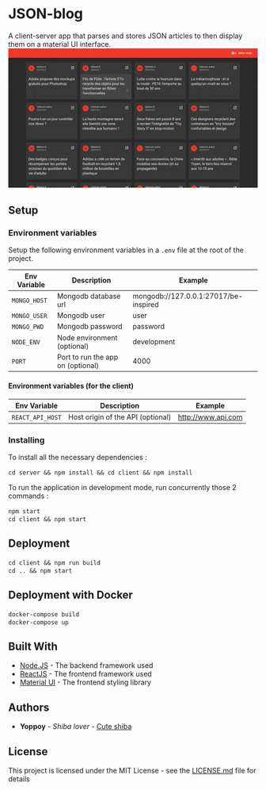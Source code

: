# JSON-blog
A client-server app that parses and stores JSON articles to then display them on a material UI interface.
![](./demo/demo.gif)

## Setup

### Environment variables
Setup the following environment variables in a `.env` file at the root of the project.

| Env Variable | Description | Example |
|--------------|-------------|---------|
| `MONGO_HOST` | Mongodb database url | mongodb://127.0.0.1:27017/be-inspired |
| `MONGO_USER` | Mongodb user | user |
| `MONGO_PWD`  | Mongodb password | password |
| `NODE_ENV`   | Node environment (optional) | development |
| `PORT`       | Port to run the app on (optional) | 4000 |

#### Environment variables (for the client)
| Env Variable | Description | Example |
|--------------|-------------|---------|
| `REACT_API_HOST` | Host origin of the API (optional) | http://www.api.com |

### Installing
To install all the necessary dependencies :
```
cd server && npm install && cd client && npm install
```
To run the application in development mode, run concurrently those 2 commands :
```
npm start
cd client && npm start
```

## Deployment
```
cd client && npm run build
cd .. && npm start
```
## Deployment with Docker
```
docker-compose build
docker-compose up
```

## Built With

* [Node.JS](https://nodejs.org) - The backend framework used
* [ReactJS](https://reactjs.org) - The frontend framework used
* [Material UI](https://material-ui.com/) - The frontend styling library

## Authors

* **Yoppoy** - *Shiba lover* - [Cute shiba](https://www.instagram.com/marutaro/)

## License

This project is licensed under the MIT License - see the [LICENSE.md](LICENSE.md) file for details
